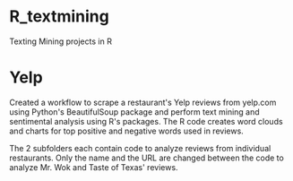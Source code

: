 # R_textmining
Texting Mining projects in R

# Yelp
Created a workflow to scrape a restaurant's Yelp reviews from yelp.com using Python's BeautifulSoup package and perform text mining 
and sentimental analysis using R's packages. The R code creates word clouds and charts for top positive and negative words used in reviews. 

The 2 subfolders each contain code to analyze reviews from individual restaurants. Only the name and the URL are changed between the code to analyze Mr. Wok and Taste of Texas' reviews.  
